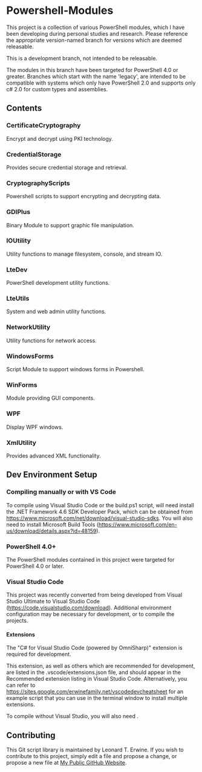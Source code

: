 # Powershell-Modules #

This project is a collection of various PowerShell modules, which I have been developing during personal studies and research.
Please reference the appropriate version-named branch for versions which are deemed releasable.

This is a development branch, not intended to be releasable.

The modules in this branch have been targeted for PowerShell 4.0 or greater.
Branches which start with the name 'legacy', are intended to be compatible with systems which only have PowerShell 2.0 and supports only c# 2.0 for custom types and assemblies.

## Contents ##

### CertificateCryptography ###

Encrypt and decrypt using PKI technology.

### CredentialStorage ###

Provides secure credential storage and retrieval.

### CryptographyScripts ###

Powershell scripts to support encrypting and decrypting data.

### GDIPlus ###

Binary Module to support graphic file manipulation.

### IOUtility ###

Utility functions to manage filesystem, console, and stream IO.

### LteDev ###

PowerShell development utility functions.

### LteUtils ###

System and web admin utility functions.

### NetworkUtility ###

Utility functions for network access.

### WindowsForms ###

Script Module to support windows forms in Powershell.

### WinForms ###

Module providing GUI components.

### WPF ###

Display WPF windows.

### XmlUtility ###

Provides advanced XML functionality.

## Dev Environment Setup ##

### Compiling manually or with VS Code ###

To compile using Visual Studio Code or the build.ps1 script, will need install the .NET Framework 4.6 SDK Developer Pack, which can be obtained from <https://www.microsoft.com/net/download/visual-studio-sdks>. You will also
need to install Microsoft Build Tools (<https://www.microsoft.com/en-us/download/details.aspx?id=48159>).

### PowerShell 4.0+ ###

The PowerShell modules contained in this project were targeted for PowerShell 4.0 or later.

### Visual Studio Code ###

This project was recently converted from being developed from Visual Studio Ultimate to Visual Studio Code (<https://code.visualstudio.com/download>).
Additional environment configuration may be necessary for development, or to compile the projects.

#### Extensions ####

The "C# for Visual Studio Code (powered by OmniSharp)" extension is required for development.

This extension, as well as others which are recommended for development, are listed in the .vscode/extensions.json file, and
should appear in the Recommended extension listing in Visual Studio Code. Alternatively, you can refer to <https://sites.google.com/erwinefamily.net/vscodedevcheatsheet> for an example script that you can use in the terminal window to install multiple extensions.

To compile without Visual Studio, you will also need .

## Contributing ##

This Git script library is maintained by Leonard T. Erwine. If you wish to contribute to this project, simply edit a file and propose a change, or propose a new file at [My Public GitHub Website](https://github.com/lerwine/PowerShell-Modules.git).